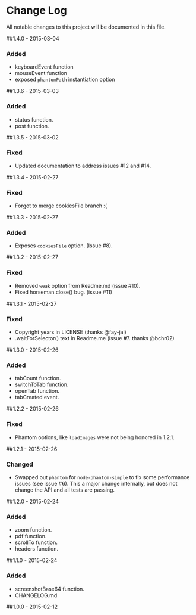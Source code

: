 # Change Log
All notable changes to this project will be documented in this file.

##1.4.0 - 2015-03-04
### Added
- keyboardEvent function
- mouseEvent function
- exposed `phantomPath` instantiation option

##1.3.6 - 2015-03-03
### Added
- status function.
- post function.

##1.3.5 - 2015-03-02
### Fixed
- Updated documentation to address issues #12 and #14.

##1.3.4 - 2015-02-27
### Fixed
- Forgot to merge cookiesFile branch :(

##1.3.3 - 2015-02-27
### Added
- Exposes `cookiesFile` option. (Issue #8).

##1.3.2 - 2015-02-27
### Fixed
- Removed `weak` option from Readme.md (issue #10).
- Fixed horseman.close() bug. (issue #11)

##1.3.1 - 2015-02-27
### Fixed
- Copyright years in LICENSE (thanks @fay-jai)
- .waitForSelector() text in Readme.me (issue #7. thanks @bchr02)

##1.3.0 - 2015-02-26
### Added
- tabCount function.
- switchToTab function.
- openTab function.
- tabCreated event.

##1.2.2 - 2015-02-26
### Fixed
- Phantom options, like `loadImages` were not being honored in 1.2.1.

##1.2.1 - 2015-02-26
### Changed
- Swapped out `phantom` for `node-phantom-simple` to fix some performance issues (see issue #6).  This a major change internally, but does not change the API and all tests are passing.

##1.2.0 - 2015-02-24
### Added
- zoom function.
- pdf function.
- scrollTo function.
- headers function.

##1.1.0 - 2015-02-24
### Added
- screenshotBase64 function.
- CHANGELOG.md

##1.0.0 - 2015-02-12